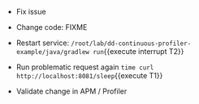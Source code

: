 * Fix issue

* Change code: FIXME
* Restart service: `/root/lab/dd-continuous-profiler-example/java/gradlew run`{{execute interrupt T2}}

* Run problematic request again `time curl http://localhost:8081/sleep`{{execute T1}}
* Validate change in APM / Profiler
